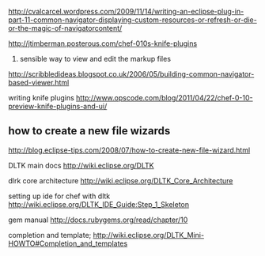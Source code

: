 


<http://cvalcarcel.wordpress.com/2009/11/14/writing-an-eclipse-plug-in-part-11-common-navigator-displaying-custom-resources-or-refresh-or-die-or-the-magic-of-navigatorcontent/>


http://jtimberman.posterous.com/chef-010s-knife-plugins

1. sensible way to view and edit the markup files



http://scribbledideas.blogspot.co.uk/2006/05/building-common-navigator-based-viewer.html


writing knife plugins
http://www.opscode.com/blog/2011/04/22/chef-0-10-preview-knife-plugins-and-ui/

## how to create a new file wizards

http://blog.eclipse-tips.com/2008/07/how-to-create-new-file-wizard.html


DLTK main docs
<http://wiki.eclipse.org/DLTK>

dlrk core architecture
http://wiki.eclipse.org/DLTK_Core_Architecture

setting up ide for chef with dltk
http://wiki.eclipse.org/DLTK_IDE_Guide:Step_1_Skeleton

gem manual
http://docs.rubygems.org/read/chapter/10



completion and template;
http://wiki.eclipse.org/DLTK_Mini-HOWTO#Completion_and_templates


